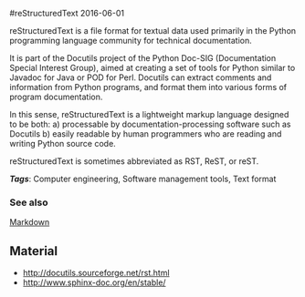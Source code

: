 
#reStructuredText
2016-06-01

reStructuredText is a file format for textual data used primarily in the Python programming language community for technical documentation.

It is part of the Docutils project of the Python Doc-SIG (Documentation Special Interest Group), aimed at creating a set of tools for Python similar to Javadoc for Java or POD for Perl. Docutils can extract comments and information from Python programs, and format them into various forms of program documentation.

In this sense, reStructuredText is a lightweight markup language designed to be both:
a) processable by documentation-processing software such as Docutils
b) easily readable by human programmers who are reading and writing Python source code.

reStructuredText is sometimes abbreviated as RST, ReST, or reST.

***Tags***: Computer engineering, Software management tools, Text format

### See also
[Markdown](/markdown)
## Material
* http://docutils.sourceforge.net/rst.html
* http://www.sphinx-doc.org/en/stable/


